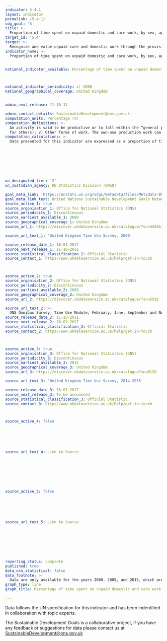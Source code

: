 ```yaml
---
indicator: 5.4.1
layout: indicator
permalink: /5-4-1/
sdg_goal: '5'
title: >-
  Proportion of time spent on unpaid domestic and care work, by sex, age and location
target_id: '5.4'
target: >-
  Recognize and value unpaid care and domestic work through the provision of public services, infrastructure and social protection policies and the promotion of shared responsibility within the household and the family as nationally appropriate
indicator_name: >-
  Proportion of time spent on unpaid domestic and care work, by sex, age and location


national_indicator_available: Percentage of time spent on unpaid domestic and care work, by sex



national_indicator_periodicity: i) 2000
national_geographical_coverage: United Kingdom


admin_next_release: 11-10-11

admin_contact_details: SustainableDevelopment@ons.gov.uk
computation_units: Percentage (%)
computation_definitions: >-
  An activity is said to be productive or to fall within the “general production boundary” if it satisfies the third-person criterion (the activity can be delegated to another person and yield the same desired results). Productive activities can be further classified based on the ILO framework for work statistics (included in the 19th ICLS resolution) into: i) Own-use production work (activities to produce goods and services for own final use; the intended destination of the output is mainly for final use of the producer in the form of capital formation, or final consumption by household members or by family members living in other households; in the case of agricultural, fishing, hunting or gathering goods intended mainly for own consumption, a part or surplus may nevertheless be sold or bartered); ii) Employment (activities to produce goods or provide services for pay or profit); ii) Unpaid trainee work (any unpaid activity to produce goods or provide services for others, in order to acquire workplace experience or skills in a trade or profession); iv) Volunteer work (any unpaid, non-compulsory activity to produce goods or provide services
  for others); v) Other forms of work. The own-use production work can be differentiated based on whether goods or services are produced. Indicator 5.4.1 only considers the own-use production work of services, or in other words, the activities related to unpaid domestic services and unpaid caregiving services undertaken by households for their own use. These activities are listed in ICATUS 2016 under the major divisions “3. Unpaid domestic services for household and family members” and “4. Unpaid caregiving services for household and family members”. As much as possible, statistics compiled by UNSD are based on the International Classification of Activities for Time Use Statistics 2016 (ICATUS 2016), which classifies activities undertaken by persons during the survey period. ICATUS 2016 was adopted by the United Nations Statistical Commission for use as an international statistical classification at its 48th session, 7-10 March 2017.
computation_calculations: >-
  Data presented for this indicator are expressed as a proportion of time in a day. Weekly data is averaged over seven days of the week to obtain the daily average time. Proportion of time spent on unpaid domestic and care work is calculated by dividing the daily average number of hours spent on unpaid domestic and care work by 24 hours.








un_designated_tier: '2'
un_custodian_agency: UN Statistics Division (UNSD)

goal_meta_link: 'https://unstats.un.org/sdgs/metadata/files/Metadata-05-04-01.pdf'
goal_meta_link_text: United Nations Sustainable Development Goals Metadata (PDF 337 KB)
source_active_1: true
source_organisation_1: Office for National Statistics (ONS)
source_periodicity_1: Discontinuous
source_earliest_available_1: 2000
source_geographical_coverage_1: United Kingdom
source_url_1: https://discover.ukdataservice.ac.uk/catalogue/?sn=4504&type=Data%20catalogue

source_url_text_1: 'United Kingdom Time Use Survey, 2000'

source_release_date_1: 16-01-2017
source_next_release_1: 11-10-2011
source_statistical_classification_1: Official Statistic 
source_contact_1: https//www.ukdataservice.ac.uk/help/get-in-touch



source_active_2: true
source_organisation_2: Office for National Statistics (ONS)
source_periodicity_2: Discontinuous
source_earliest_available_2: 2005
source_geographical_coverage_2: United Kingdom
source_url_2: https://discover.ukdataservice.ac.uk/catalogue/?sn=5592

source_url_text_2: >-
  ONS Omnibus Survey, Time Use Module, February, June, September and November 2005
source_release_date_2: 11-10-2011
source_next_release_2: 16-01-2017
source_statistical_classification_2: Official Statistic 
source_contact_2: https//www.ukdataservice.ac.uk/help/get-in-touch



source_active_3: true
source_organisation_3: Office for National Statistics (ONS)
source_periodicity_3: Discontinuous
source_earliest_available_3: 2015
source_geographical_coverage_3: United Kingdom
source_url_3: https://discover.ukdataservice.ac.uk/catalogue?sn=8128

source_url_text_3: 'United Kingdom Time Use Survey, 2014-2015'

source_release_date_3: 16-01-2017
source_next_release_3: To be announced
source_statistical_classification_3: Official Statistic 
source_contact_3: https//www.ukdataservice.ac.uk/help/get-in-touch



source_active_4: false






source_url_text_4: Link to Source








source_active_5: false






source_url_text_5: Link to Source








reporting_status: complete
published: true
data_non_statistical: false
data_footnote: >-
  Data are only available for the years 2000, 2005, and 2015, which are the years used on the X axis. Data were recorded between the periods June 2000 to September 2001, February 2005 to November 2005, and April 2014 to November 2015 respectively
graph_type: line
graph_title: Percentage of time spent on unpaid domestic and care work, by sex

---
```

Data follows the UN specification for this indicator and has been indentified in collaboration with topic experts.
  
The Sustainable Development Goals is a collaborative project, if you have any feedback or suggestions for data please contact us at <SustainableDevelopment@ons.gov.uk>


